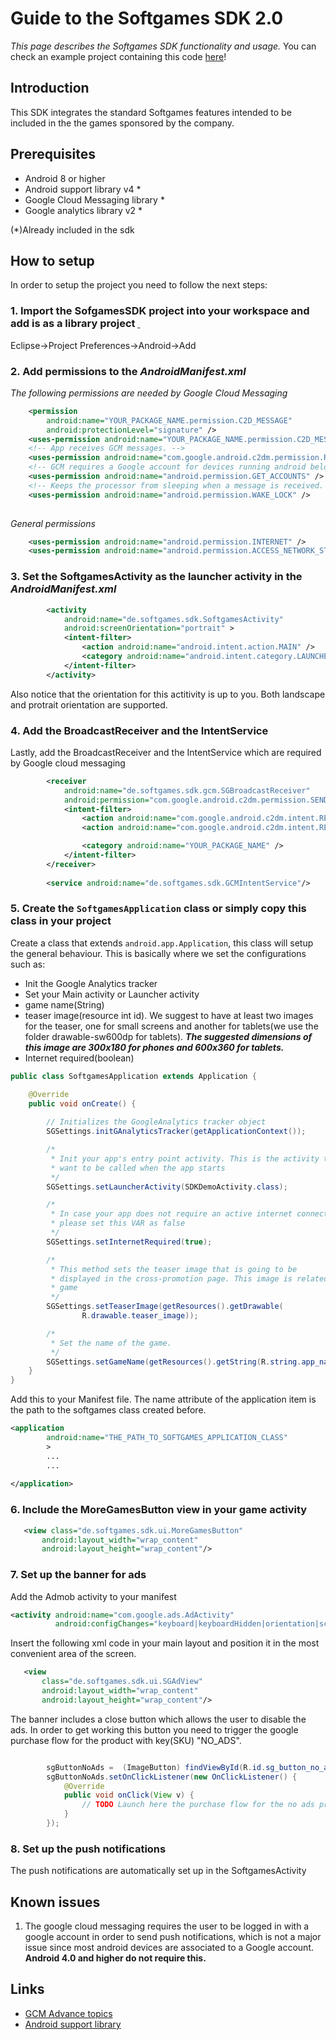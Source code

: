 # Guide to the Softgames SDK 2.0

_This page describes the Softgames SDK functionality and usage._
You can check an example project containing this code  [here](https://github.com/softgames/android-sdk-demo)!

## Introduction 

This SDK integrates the standard Softgames features intended to be included in the the games sponsored by the company.
 
## Prerequisites 

* Android 8 or higher 
* Android support library v4 *
* Google Cloud Messaging library *
* Google analytics library v2 *

(*)Already included in the sdk

## How to setup 

In order to setup the project you need to follow the next steps:

### 1. Import the SofgamesSDK project into your workspace and add is as a library project <a href="#setup-1">&nbsp;</a>

Eclipse->Project Preferences->Android->Add

### 2. Add permissions to the _AndroidManifest.xml_

_The following permissions are needed by Google Cloud Messaging_
```xml
    <permission
        android:name="YOUR_PACKAGE_NAME.permission.C2D_MESSAGE"
        android:protectionLevel="signature" />    
    <uses-permission android:name="YOUR_PACKAGE_NAME.permission.C2D_MESSAGE" />    
    <!-- App receives GCM messages. -->
    <uses-permission android:name="com.google.android.c2dm.permission.RECEIVE" />
    <!-- GCM requires a Google account for devices running android below version 4. -->
    <uses-permission android:name="android.permission.GET_ACCOUNTS" />
    <!-- Keeps the processor from sleeping when a message is received. -->
    <uses-permission android:name="android.permission.WAKE_LOCK" />
    
```

_General permissions_
```xml   
    <uses-permission android:name="android.permission.INTERNET" />
    <uses-permission android:name="android.permission.ACCESS_NETWORK_STATE" />
```
### 3. Set the SoftgamesActivity as the launcher activity in the _AndroidManifest.xml_
```xml
        <activity
            android:name="de.softgames.sdk.SoftgamesActivity"
            android:screenOrientation="portrait" >
            <intent-filter>
                <action android:name="android.intent.action.MAIN" />
                <category android:name="android.intent.category.LAUNCHER" />
            </intent-filter>
        </activity>
```
Also notice that the orientation for this actitivity is up to you. Both landscape and protrait orientation are supported. 

### 4. Add the BroadcastReceiver and the IntentService

Lastly, add the BroadcastReceiver and the IntentService which are required by Google cloud messaging

```xml
        <receiver
            android:name="de.softgames.sdk.gcm.SGBroadcastReceiver"             
            android:permission="com.google.android.c2dm.permission.SEND" >
            <intent-filter>
                <action android:name="com.google.android.c2dm.intent.RECEIVE" />
                <action android:name="com.google.android.c2dm.intent.REGISTRATION" />

                <category android:name="YOUR_PACKAGE_NAME" />
            </intent-filter>
        </receiver>
 
        <service android:name="de.softgames.sdk.GCMIntentService"/>
```
### 5. Create the `SoftgamesApplication` class or simply copy this class in your project

Create a class that extends `android.app.Application`, this class will setup the general behaviour.
This is basically where we set the configurations such as: 
- Init the Google Analytics tracker
- Set your Main activity or Launcher activity
- game name(String)
- teaser image(resource int id). We suggest to have at least two images for the teaser, one for small screens
  and another for tablets(we use the folder drawable-sw600dp for tablets). 
  ***The suggested dimensions of this image are 300x180 for phones and 600x360 for tablets.***
- Internet required(boolean)

```java
public class SoftgamesApplication extends Application {

    @Override
    public void onCreate() {
         
        // Initializes the GoogleAnalytics tracker object
        SGSettings.initGAnalyticsTracker(getApplicationContext());

        /*
         * Init your app's entry point activity. This is the activity that you
         * want to be called when the app starts
         */
        SGSettings.setLauncherActivity(SDKDemoActivity.class);

        /*
         * In case your app does not require an active internet connection,
         * please set this VAR as false
         */
        SGSettings.setInternetRequired(true);

        /*
         * This method sets the teaser image that is going to be
         * displayed in the cross-promotion page. This image is related to your
         * game
         */
        SGSettings.setTeaserImage(getResources().getDrawable(
                R.drawable.teaser_image));

        /*
         * Set the name of the game.
         */
        SGSettings.setGameName(getResources().getString(R.string.app_name));
    }
}
```

Add this to your Manifest file. The name attribute of the application item is the path to the softgames class created before.
```xml
<application
        android:name="THE_PATH_TO_SOFTGAMES_APPLICATION_CLASS"
        >
        ...
        ...
        
</application>        
```

### 6. Include the MoreGamesButton view in your game activity

```xml
   <view class="de.softgames.sdk.ui.MoreGamesButton"
       android:layout_width="wrap_content"
       android:layout_height="wrap_content"/>
```       

### 7. Set up the banner for ads

Add the Admob activity to your manifest
```xml
<activity android:name="com.google.ads.AdActivity"
          android:configChanges="keyboard|keyboardHidden|orientation|screenLayout|uiMode|screenSize|smallestScreenSize"/>
```

Insert the following xml code in your main layout and position it in the most convenient area of the screen. 

```xml
   <view 
       class="de.softgames.sdk.ui.SGAdView"
       android:layout_width="wrap_content"
       android:layout_height="wrap_content"/>
```

The banner includes a close button which allows the user to disable the ads. In order to get working this button you need 
to trigger the google purchase flow for the product with key(SKU) "NO_ADS".

```java

        sgButtonNoAds =  (ImageButton) findViewById(R.id.sg_button_no_ads);
        sgButtonNoAds.setOnClickListener(new OnClickListener() {            
            @Override
            public void onClick(View v) {
                // TODO Launch here the purchase flow for the no ads product 
            }
        });
```

### 8. Set up the push notifications

The push notifications are automatically set up in the SoftgamesActivity

## Known issues

1. The google cloud messaging requires the user to be logged in with a google account in order to send push
 notifications, which is not a major issue since most android devices are associated to a Google account. **Android 4.0 and higher do not require this.**
  
## Links

* [GCM Advance topics](http://developer.android.com/google/gcm/adv.html)
* [Android support library](http://developer.android.com/tools/extras/support-library.html)

